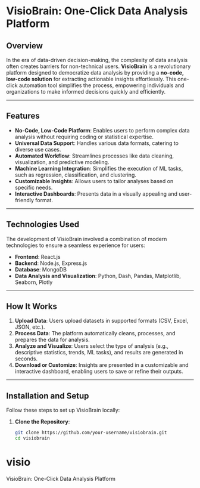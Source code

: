 # VisioBrain: One-Click Data Analysis Platform

## Overview
In the era of data-driven decision-making, the complexity of data analysis often creates barriers for non-technical users. **VisioBrain** is a revolutionary platform designed to democratize data analysis by providing a **no-code, low-code solution** for extracting actionable insights effortlessly. This one-click automation tool simplifies the process, empowering individuals and organizations to make informed decisions quickly and efficiently.

---

## Features
- **No-Code, Low-Code Platform**: Enables users to perform complex data analysis without requiring coding or statistical expertise.
- **Universal Data Support**: Handles various data formats, catering to diverse use cases.
- **Automated Workflow**: Streamlines processes like data cleaning, visualization, and predictive modeling.
- **Machine Learning Integration**: Simplifies the execution of ML tasks, such as regression, classification, and clustering.
- **Customizable Insights**: Allows users to tailor analyses based on specific needs.
- **Interactive Dashboards**: Presents data in a visually appealing and user-friendly format.

---

## Technologies Used
The development of VisioBrain involved a combination of modern technologies to ensure a seamless experience for users:
- **Frontend**: React.js
- **Backend**: Node.js, Express.js
- **Database**: MongoDB
- **Data Analysis and Visualization**: Python, Dash, Pandas, Matplotlib, Seaborn, Plotly

---

## How It Works
1. **Upload Data**: Users upload datasets in supported formats (CSV, Excel, JSON, etc.).
2. **Process Data**: The platform automatically cleans, processes, and prepares the data for analysis.
3. **Analyze and Visualize**: Users select the type of analysis (e.g., descriptive statistics, trends, ML tasks), and results are generated in seconds.
4. **Download or Customize**: Insights are presented in a customizable and interactive dashboard, enabling users to save or refine their outputs.

---

## Installation and Setup
Follow these steps to set up VisioBrain locally:

1. **Clone the Repository**:
   ```bash
   git clone https://github.com/your-username/visiobrain.git
   cd visiobrain
# visio
VisioBrain: One-Click Data Analysis Platform
